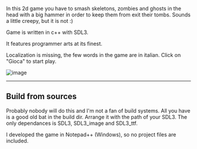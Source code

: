 In this 2d game you have to smash skeletons, zombies and ghosts in the head with a big hammer in order to keep them from exit their tombs.
Sounds a little creepy, but it is not :)

Game is written in c++ with SDL3.

It features programmer arts at its finest.

Localization is missing, the few words in the game are in italian. Click on "Gioca" to start play.

![image](https://drive.google.com/file/d/1oo0ifEE-DEnttY6t9HVUUPowcPF05_Mx/view?usp=drive_link)

-------------------------
Build from sources
-------------------------

Probably nobody will do this and I'm not a fan of build systems.
All you have is a good old bat in the build dir. Arrange it with the path of your SDL3.
The only dependances is SDL3, SDL3_image and SDL3_ttf.

I developed the game in Notepad++ (Windows), so no project files are included.


